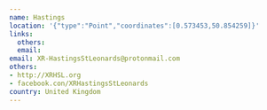 ```yaml
---
name: Hastings
location: '{"type":"Point","coordinates":[0.573453,50.854259]}'
links:
  others: 
  email: 
email: XR-HastingsStLeonards@protonmail.com
others:
- http://XRHSL.org
- facebook.con/XRHastingsStLeonards
country: United Kingdom
---
```

